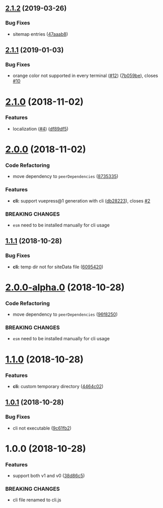 <a name="2.1.2"></a>
## [2.1.2](https://github.com/ekoeryanto/vuepress-plugin-sitemap/compare/v2.1.1...v2.1.2) (2019-03-26)


### Bug Fixes

* sitemap entries ([47aaab8](https://github.com/ekoeryanto/vuepress-plugin-sitemap/commit/47aaab8))



<a name="2.1.1"></a>
## [2.1.1](https://github.com/ekoeryanto/vuepress-plugin-sitemap/compare/v2.1.0...v2.1.1) (2019-01-03)


### Bug Fixes

* orange color not supported in every terminal ([#12](https://github.com/ekoeryanto/vuepress-plugin-sitemap/issues/12)) ([7b059be](https://github.com/ekoeryanto/vuepress-plugin-sitemap/commit/7b059be)), closes [#10](https://github.com/ekoeryanto/vuepress-plugin-sitemap/issues/10)



<a name="2.1.0"></a>
# [2.1.0](https://github.com/ekoeryanto/vuepress-plugin-sitemap/compare/v2.0.0...v2.1.0) (2018-11-02)


### Features

* localization ([#4](https://github.com/ekoeryanto/vuepress-plugin-sitemap/issues/4)) ([df89df5](https://github.com/ekoeryanto/vuepress-plugin-sitemap/commit/df89df5))



<a name="2.0.0"></a>
# [2.0.0](https://github.com/ekoeryanto/vuepress-plugin-sitemap/compare/v1.1.1...v2.0.0) (2018-11-02)


### Code Refactoring

* move dependency to `peerDependencies` ([8735335](https://github.com/ekoeryanto/vuepress-plugin-sitemap/commit/8735335))


### Features

* **cli:** support vuepress@1 generation with cli ([db28223](https://github.com/ekoeryanto/vuepress-plugin-sitemap/commit/db28223)), closes [#2](https://github.com/ekoeryanto/vuepress-plugin-sitemap/issues/2)


### BREAKING CHANGES

* `esm` need to be installed manually for cli usage



<a name="1.1.1"></a>

## [1.1.1](https://github.com/ekoeryanto/vuepress-plugin-sitemap/compare/v1.1.0...v1.1.1) (2018-10-28)

### Bug Fixes

- **cli:** temp dir not for siteData file ([6095420](https://github.com/ekoeryanto/vuepress-plugin-sitemap/commit/6095420))

<a name="2.0.0-alpha.0"></a>

# [2.0.0-alpha.0](https://github.com/ekoeryanto/vuepress-plugin-sitemap/compare/v1.1.1...v2.0.0-alpha.0) (2018-10-28)

### Code Refactoring

- move dependency to `peerDependencies` ([96f8250](https://github.com/ekoeryanto/vuepress-plugin-sitemap/commit/96f8250))

### BREAKING CHANGES

- `esm` need to be installed manually for cli usage

<a name="1.1.0"></a>

# [1.1.0](https://github.com/ekoeryanto/vuepress-plugin-sitemap/compare/v1.0.1...v1.1.0) (2018-10-28)

### Features

- **cli:** custom temporary directory ([4464c02](https://github.com/ekoeryanto/vuepress-plugin-sitemap/commit/4464c02))

<a name="1.0.1"></a>

## [1.0.1](https://github.com/ekoeryanto/vuepress-plugin-sitemap/compare/v1.0.0...v1.0.1) (2018-10-28)

### Bug Fixes

- cli not executable ([9c61fb2](https://github.com/ekoeryanto/vuepress-plugin-sitemap/commit/9c61fb2))

<a name="1.0.0"></a>

# 1.0.0 (2018-10-28)

### Features

- support both v1 and v0 ([38d86c5](https://github.com/ekoeryanto/vuepress-plugin-sitemap/commit/38d86c5))

### BREAKING CHANGES

- cli file renamed to cli.js
